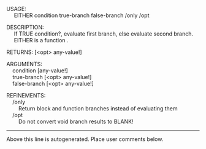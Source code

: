 USAGE:  
&nbsp;&nbsp;&nbsp;&nbsp;&nbsp;EITHER&nbsp;condition&nbsp;true-branch&nbsp;false-branch&nbsp;/only&nbsp;/opt  
  
DESCRIPTION:  
&nbsp;&nbsp;&nbsp;&nbsp;&nbsp;If&nbsp;TRUE&nbsp;condition?,&nbsp;evaluate&nbsp;first&nbsp;branch,&nbsp;else&nbsp;evaluate&nbsp;second&nbsp;branch.  
&nbsp;&nbsp;&nbsp;&nbsp;&nbsp;EITHER&nbsp;is&nbsp;a&nbsp;function&nbsp;.  
  
RETURNS:&nbsp;[&lt;opt&gt;&nbsp;any-value!]  
  
ARGUMENTS:  
&nbsp;&nbsp;&nbsp;&nbsp;condition&nbsp;[any-value!]  
&nbsp;&nbsp;&nbsp;&nbsp;true-branch&nbsp;[&lt;opt&gt;&nbsp;any-value!]  
&nbsp;&nbsp;&nbsp;&nbsp;false-branch&nbsp;[&lt;opt&gt;&nbsp;any-value!]  
  
REFINEMENTS:  
&nbsp;&nbsp;&nbsp;&nbsp;/only  
&nbsp;&nbsp;&nbsp;&nbsp;&nbsp;&nbsp;&nbsp;&nbsp;Return&nbsp;block&nbsp;and&nbsp;function&nbsp;branches&nbsp;instead&nbsp;of&nbsp;evaluating&nbsp;them  
&nbsp;&nbsp;&nbsp;&nbsp;/opt  
&nbsp;&nbsp;&nbsp;&nbsp;&nbsp;&nbsp;&nbsp;&nbsp;Do&nbsp;not&nbsp;convert&nbsp;void&nbsp;branch&nbsp;results&nbsp;to&nbsp;BLANK!  
___
Above this line is autogenerated. Place user comments below.